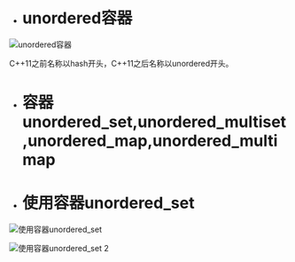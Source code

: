 - # unordered容器

![unordered容器](https://github.com/havenow/my-C-plus-plus/blob/master/STL%E6%A0%87%E5%87%86%E5%BA%93%E4%B8%8E%E6%B3%9B%E5%9E%8B%E7%BC%96%E7%A8%8B/images/unordered%E5%AE%B9%E5%99%A8.png)   

C++11之前名称以hash开头，C++11之后名称以unordered开头。  

- # 容器unordered_set,unordered_multiset,unordered_map,unordered_multimap

- # 使用容器unordered_set

![使用容器unordered_set](https://github.com/havenow/my-C-plus-plus/blob/master/STL%E6%A0%87%E5%87%86%E5%BA%93%E4%B8%8E%E6%B3%9B%E5%9E%8B%E7%BC%96%E7%A8%8B/images/%E4%BD%BF%E7%94%A8%E5%AE%B9%E5%99%A8unordered_set.png)  

![使用容器unordered_set 2](https://github.com/havenow/my-C-plus-plus/blob/master/STL%E6%A0%87%E5%87%86%E5%BA%93%E4%B8%8E%E6%B3%9B%E5%9E%8B%E7%BC%96%E7%A8%8B/images/%E4%BD%BF%E7%94%A8%E5%AE%B9%E5%99%A8unordered_set%202.png)  
